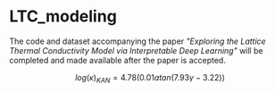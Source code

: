 # LTC_modeling
The code and dataset accompanying the paper *"Exploring the Lattice Thermal Conductivity Model via Interpretable Deep Learning"* will be completed and made available after the paper is accepted.

$$
log(\kappa)_{KAN}=4.78 \left(0.01 atan{\left(7.93 \gamma - 3.22 \right)} \right)
$$

